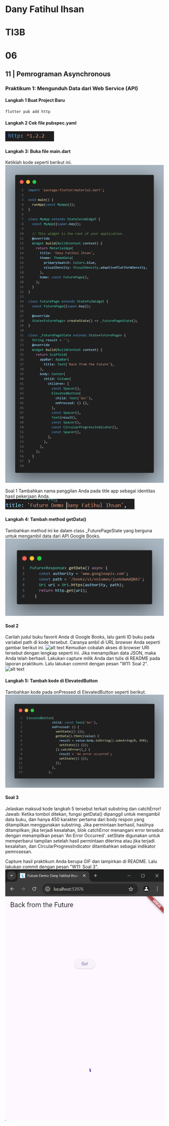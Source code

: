 # Dany Fatihul Ihsan
# TI3B
# 06

## 11 | Pemrograman Asynchronous
### Praktikum 1: Mengunduh Data dari Web Service (API)
#### Langkah 1 Buat Project Baru
```text
flutter pub add http
```

#### Langkah 2 Cek file pubspec.yaml
![alt text](image.png)

#### Langkah 3: Buka file main.dart
Ketiklah kode seperti berikut ini.
![alt text](assets/P1L3.png)

Soal 1
Tambahkan nama panggilan Anda pada title app sebagai identitas hasil pekerjaan Anda.
![alt text](assets/P1S1.png)

#### Langkah 4: Tambah method getData()
Tambahkan method ini ke dalam class _FuturePageState yang berguna untuk mengambil data dari API Google Books.
![alt text](assets/P1L4.png)

#### Soal 2
Carilah judul buku favorit Anda di Google Books, lalu ganti ID buku pada variabel path di kode tersebut. Caranya ambil di URL browser Anda seperti gambar berikut ini.
![alt text](assets/P1S21.png.png)
Kemudian cobalah akses di browser URI tersebut dengan lengkap seperti ini. Jika menampilkan data JSON, maka Anda telah berhasil. Lakukan capture milik Anda dan tulis di README pada laporan praktikum. Lalu lakukan commit dengan pesan "W11: Soal 2".
![alt text](assets/P1S2.png)

#### Langkah 5: Tambah kode di ElevatedButton
Tambahkan kode pada onPressed di ElevatedButton seperti berikut.
![alt text](assets/P1L5.png)

#### Soal 3
Jelaskan maksud kode langkah 5 tersebut terkait substring dan catchError!
Jawab: Ketika tombol ditekan, fungsi getData() dipanggil untuk mengambil data buku, dan hanya 450 karakter pertama dari body respon yang ditampilkan menggunakan substring. Jika permintaan berhasil, hasilnya ditampilkan; jika terjadi kesalahan, blok catchError menangani error tersebut dengan menampilkan pesan 'An Error Occurred'. setState digunakan untuk memperbarui tampilan setelah hasil permintaan diterima atau jika terjadi kesalahan, dan CircularProgressIndicator ditambahkan sebagai indikator pemrosesan.

Capture hasil praktikum Anda berupa GIF dan lampirkan di README. Lalu lakukan commit dengan pesan "W11: Soal 3".
![alt text](assets/P1S3.png)